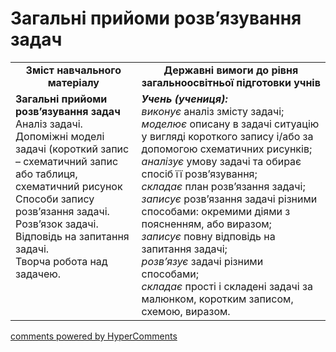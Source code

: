 <div id="hypercomments_widget" class="js-hypercomments-widget invisible"></div>

# Загальні прийоми розв’язування задач
<table>
  <tr>
    <td width="40%" align="center"><b>Зміст навчального матеріалу<b></td>
    <td width="60%" align="center"><b>Державні вимоги до рівня загальноосвітньої підготовки учнів</b></td>
  </tr>
  <tr>
    <td width="40%" style="vertical-align:top !important;"><b>Загальні прийоми розв’язування задач</b><br>
Аналіз задачі.<br>
Допоміжні моделі задачі (короткий запис – схематичний запис або таблиця, схематичний рисунок<br>
Способи запису розв’язання задачі. Розв’язок задачі.<br>
Відповідь на запитання задачі.<br>
Творча робота над задачею.<br></td>
    <td width="60%" style="vertical-align:top !important;"><i><b>Учень (учениця):</b></i><br>
<i>виконує</i> аналіз змісту задачі;<br>
<i>моделює</i> описану в задачі ситуацію у вигляді короткого запису і/або за допомогою схематичних рисунків;<br>
<i>аналізує</i> умову задачі та обирає спосіб її розв’язування; <br>
<i>складає</i> план розв’язання задачі;<br>
<i>записує</i> розв’язання задачі різними способами: окремими діями з поясненням, або виразом; <br>
<i>записує</i> повну відповідь на запитання задачі;<br>
<i>розв’язує</i> задачі різними способами; <br>
<i>складає</i> прості і складені задачі за малюнком, коротким записом, схемою, виразом.<br></td>
  </tr>
</table>

<div class="js-hypercomments-container">
    <a href="http://hypercomments.com" class="hc-link" title="comments widget">comments powered by HyperComments</a>
</div>